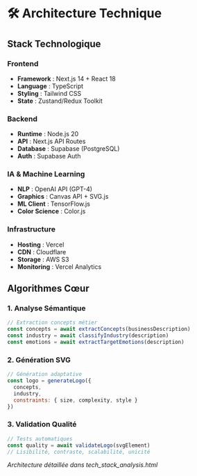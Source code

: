 # 🛠️ Architecture Technique

## Stack Technologique

### Frontend
- **Framework** : Next.js 14 + React 18
- **Language** : TypeScript
- **Styling** : Tailwind CSS
- **State** : Zustand/Redux Toolkit

### Backend
- **Runtime** : Node.js 20
- **API** : Next.js API Routes
- **Database** : Supabase (PostgreSQL)
- **Auth** : Supabase Auth

### IA & Machine Learning
- **NLP** : OpenAI API (GPT-4)
- **Graphics** : Canvas API + SVG.js
- **ML Client** : TensorFlow.js
- **Color Science** : Color.js

### Infrastructure
- **Hosting** : Vercel
- **CDN** : Cloudflare
- **Storage** : AWS S3
- **Monitoring** : Vercel Analytics

## Algorithmes Cœur

### 1. Analyse Sémantique
```javascript
// Extraction concepts métier
const concepts = await extractConcepts(businessDescription)
const industry = await classifyIndustry(description)
const emotions = await extractTargetEmotions(description)
```

### 2. Génération SVG
```javascript
// Génération adaptative
const logo = generateLogo({
  concepts,
  industry, 
  constraints: { size, complexity, style }
})
```

### 3. Validation Qualité
```javascript
// Tests automatiques
const quality = await validateLogo(svgElement)
// Lisibilité, contraste, scalabilité, unicité
```

*Architecture détaillée dans tech_stack_analysis.html*
